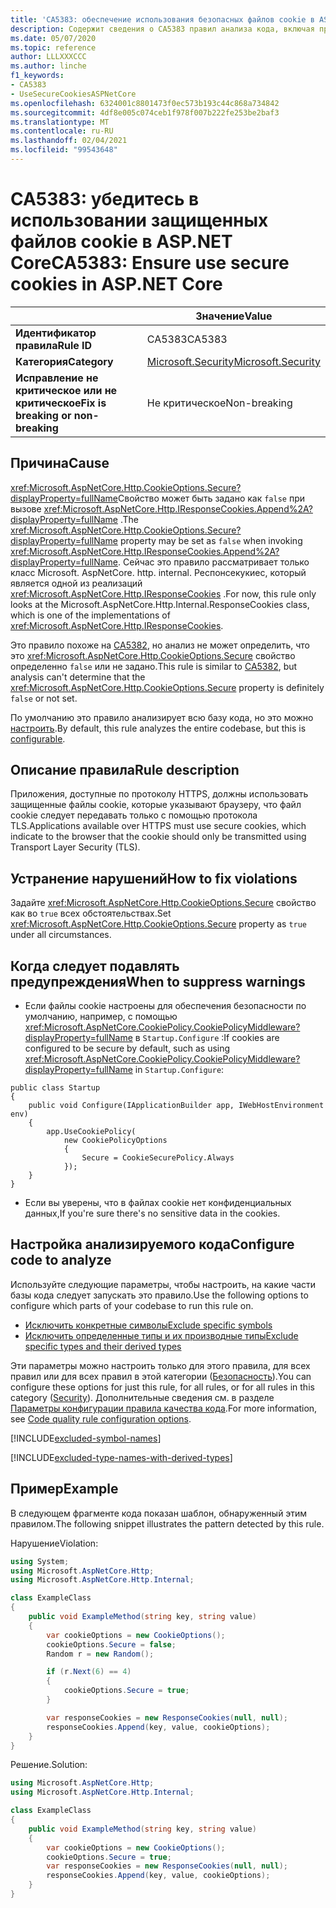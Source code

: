 ```yaml
---
title: 'CA5383: обеспечение использования безопасных файлов cookie в ASP.NET Core (анализ кода)'
description: Содержит сведения о CA5383 правил анализа кода, включая причины, способы устранения нарушений и время их подавления.
ms.date: 05/07/2020
ms.topic: reference
author: LLLXXXCCC
ms.author: linche
f1_keywords:
- CA5383
- UseSecureCookiesASPNetCore
ms.openlocfilehash: 6324001c8801473f0ec573b193c44c868a734842
ms.sourcegitcommit: 4df8e005c074ceb1f978f007b222fe253be2baf3
ms.translationtype: MT
ms.contentlocale: ru-RU
ms.lasthandoff: 02/04/2021
ms.locfileid: "99543648"
---
```

# <a name="ca5383-ensure-use-secure-cookies-in-aspnet-core"></a><span data-ttu-id="6d42b-103">CA5383: убедитесь в использовании защищенных файлов cookie в ASP.NET Core</span><span class="sxs-lookup"><span data-stu-id="6d42b-103">CA5383: Ensure use secure cookies in ASP.NET Core</span></span>

| | <span data-ttu-id="6d42b-104">Значение</span><span class="sxs-lookup"><span data-stu-id="6d42b-104">Value</span></span> |
|-|-|
| <span data-ttu-id="6d42b-105">**Идентификатор правила**</span><span class="sxs-lookup"><span data-stu-id="6d42b-105">**Rule ID**</span></span> |<span data-ttu-id="6d42b-106">CA5383</span><span class="sxs-lookup"><span data-stu-id="6d42b-106">CA5383</span></span>|
| <span data-ttu-id="6d42b-107">**Категория**</span><span class="sxs-lookup"><span data-stu-id="6d42b-107">**Category**</span></span> |[<span data-ttu-id="6d42b-108">Microsoft.Security</span><span class="sxs-lookup"><span data-stu-id="6d42b-108">Microsoft.Security</span></span>](security-warnings.md)|
| <span data-ttu-id="6d42b-109">**Исправление не критическое или не критическое**</span><span class="sxs-lookup"><span data-stu-id="6d42b-109">**Fix is breaking or non-breaking**</span></span> |<span data-ttu-id="6d42b-110">Не критическое</span><span class="sxs-lookup"><span data-stu-id="6d42b-110">Non-breaking</span></span>|

## <a name="cause"></a><span data-ttu-id="6d42b-111">Причина</span><span class="sxs-lookup"><span data-stu-id="6d42b-111">Cause</span></span>

<span data-ttu-id="6d42b-112"><xref:Microsoft.AspNetCore.Http.CookieOptions.Secure?displayProperty=fullName>Свойство может быть задано как `false` при вызове <xref:Microsoft.AspNetCore.Http.IResponseCookies.Append%2A?displayProperty=fullName> .</span><span class="sxs-lookup"><span data-stu-id="6d42b-112">The <xref:Microsoft.AspNetCore.Http.CookieOptions.Secure?displayProperty=fullName> property may be set as `false` when invoking <xref:Microsoft.AspNetCore.Http.IResponseCookies.Append%2A?displayProperty=fullName>.</span></span> <span data-ttu-id="6d42b-113">Сейчас это правило рассматривает только класс Microsoft. AspNetCore. http. internal. Респонсекукиес, который является одной из реализаций <xref:Microsoft.AspNetCore.Http.IResponseCookies> .</span><span class="sxs-lookup"><span data-stu-id="6d42b-113">For now, this rule only looks at the Microsoft.AspNetCore.Http.Internal.ResponseCookies class, which is one of the implementations of <xref:Microsoft.AspNetCore.Http.IResponseCookies>.</span></span>

<span data-ttu-id="6d42b-114">Это правило похоже на [CA5382](ca5382.md), но анализ не может определить, что это <xref:Microsoft.AspNetCore.Http.CookieOptions.Secure> свойство определенно `false` или не задано.</span><span class="sxs-lookup"><span data-stu-id="6d42b-114">This rule is similar to [CA5382](ca5382.md), but analysis can't determine that the <xref:Microsoft.AspNetCore.Http.CookieOptions.Secure> property is definitely `false` or not set.</span></span>

<span data-ttu-id="6d42b-115">По умолчанию это правило анализирует всю базу кода, но это можно [настроить](#configure-code-to-analyze).</span><span class="sxs-lookup"><span data-stu-id="6d42b-115">By default, this rule analyzes the entire codebase, but this is [configurable](#configure-code-to-analyze).</span></span>

## <a name="rule-description"></a><span data-ttu-id="6d42b-116">Описание правила</span><span class="sxs-lookup"><span data-stu-id="6d42b-116">Rule description</span></span>

<span data-ttu-id="6d42b-117">Приложения, доступные по протоколу HTTPS, должны использовать защищенные файлы cookie, которые указывают браузеру, что файл cookie следует передавать только с помощью протокола TLS.</span><span class="sxs-lookup"><span data-stu-id="6d42b-117">Applications available over HTTPS must use secure cookies, which indicate to the browser that the cookie should only be transmitted using Transport Layer Security (TLS).</span></span>

## <a name="how-to-fix-violations"></a><span data-ttu-id="6d42b-118">Устранение нарушений</span><span class="sxs-lookup"><span data-stu-id="6d42b-118">How to fix violations</span></span>

<span data-ttu-id="6d42b-119">Задайте <xref:Microsoft.AspNetCore.Http.CookieOptions.Secure> свойство как во `true` всех обстоятельствах.</span><span class="sxs-lookup"><span data-stu-id="6d42b-119">Set <xref:Microsoft.AspNetCore.Http.CookieOptions.Secure> property as `true` under all circumstances.</span></span>

## <a name="when-to-suppress-warnings"></a><span data-ttu-id="6d42b-120">Когда следует подавлять предупреждения</span><span class="sxs-lookup"><span data-stu-id="6d42b-120">When to suppress warnings</span></span>

- <span data-ttu-id="6d42b-121">Если файлы cookie настроены для обеспечения безопасности по умолчанию, например, с помощью <xref:Microsoft.AspNetCore.CookiePolicy.CookiePolicyMiddleware?displayProperty=fullName> в `Startup.Configure` :</span><span class="sxs-lookup"><span data-stu-id="6d42b-121">If cookies are configured to be secure by default, such as using <xref:Microsoft.AspNetCore.CookiePolicy.CookiePolicyMiddleware?displayProperty=fullName> in `Startup.Configure`:</span></span>

```
public class Startup
{
    public void Configure(IApplicationBuilder app, IWebHostEnvironment env)
    {
        app.UseCookiePolicy(
            new CookiePolicyOptions
            {
                Secure = CookieSecurePolicy.Always
            });
    }
}
```

- <span data-ttu-id="6d42b-122">Если вы уверены, что в файлах cookie нет конфиденциальных данных,</span><span class="sxs-lookup"><span data-stu-id="6d42b-122">If you're sure there's no sensitive data in the cookies.</span></span>

## <a name="configure-code-to-analyze"></a><span data-ttu-id="6d42b-123">Настройка анализируемого кода</span><span class="sxs-lookup"><span data-stu-id="6d42b-123">Configure code to analyze</span></span>

<span data-ttu-id="6d42b-124">Используйте следующие параметры, чтобы настроить, на какие части базы кода следует запускать это правило.</span><span class="sxs-lookup"><span data-stu-id="6d42b-124">Use the following options to configure which parts of your codebase to run this rule on.</span></span>

- [<span data-ttu-id="6d42b-125">Исключить конкретные символы</span><span class="sxs-lookup"><span data-stu-id="6d42b-125">Exclude specific symbols</span></span>](#exclude-specific-symbols)
- [<span data-ttu-id="6d42b-126">Исключить определенные типы и их производные типы</span><span class="sxs-lookup"><span data-stu-id="6d42b-126">Exclude specific types and their derived types</span></span>](#exclude-specific-types-and-their-derived-types)

<span data-ttu-id="6d42b-127">Эти параметры можно настроить только для этого правила, для всех правил или для всех правил в этой категории ([Безопасность](security-warnings.md)).</span><span class="sxs-lookup"><span data-stu-id="6d42b-127">You can configure these options for just this rule, for all rules, or for all rules in this category ([Security](security-warnings.md)).</span></span> <span data-ttu-id="6d42b-128">Дополнительные сведения см. в разделе [Параметры конфигурации правила качества кода](../code-quality-rule-options.md).</span><span class="sxs-lookup"><span data-stu-id="6d42b-128">For more information, see [Code quality rule configuration options](../code-quality-rule-options.md).</span></span>

[!INCLUDE[excluded-symbol-names](~/includes/code-analysis/excluded-symbol-names.md)]

[!INCLUDE[excluded-type-names-with-derived-types](~/includes/code-analysis/excluded-type-names-with-derived-types.md)]

## <a name="example"></a><span data-ttu-id="6d42b-129">Пример</span><span class="sxs-lookup"><span data-stu-id="6d42b-129">Example</span></span>

<span data-ttu-id="6d42b-130">В следующем фрагменте кода показан шаблон, обнаруженный этим правилом.</span><span class="sxs-lookup"><span data-stu-id="6d42b-130">The following snippet illustrates the pattern detected by this rule.</span></span>

<span data-ttu-id="6d42b-131">Нарушение</span><span class="sxs-lookup"><span data-stu-id="6d42b-131">Violation:</span></span>

```csharp
using System;
using Microsoft.AspNetCore.Http;
using Microsoft.AspNetCore.Http.Internal;

class ExampleClass
{
    public void ExampleMethod(string key, string value)
    {
        var cookieOptions = new CookieOptions();
        cookieOptions.Secure = false;
        Random r = new Random();

        if (r.Next(6) == 4)
        {
            cookieOptions.Secure = true;
        }

        var responseCookies = new ResponseCookies(null, null);
        responseCookies.Append(key, value, cookieOptions);
    }
}
```

<span data-ttu-id="6d42b-132">Решение.</span><span class="sxs-lookup"><span data-stu-id="6d42b-132">Solution:</span></span>

```csharp
using Microsoft.AspNetCore.Http;
using Microsoft.AspNetCore.Http.Internal;

class ExampleClass
{
    public void ExampleMethod(string key, string value)
    {
        var cookieOptions = new CookieOptions();
        cookieOptions.Secure = true;
        var responseCookies = new ResponseCookies(null, null);
        responseCookies.Append(key, value, cookieOptions);
    }
}
```
